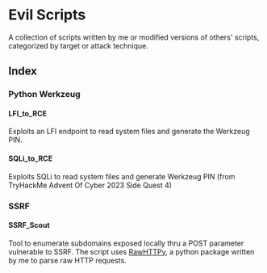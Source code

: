 # Evil Scripts

A collection of scripts written by me or modified versions of others' scripts, categorized by target or attack technique.

## Index

### Python Werkzeug

#### LFI_to_RCE

Exploits an LFI endpoint to read system files and generate the Werkzeug PIN.

#### SQLi_to_RCE 

Exploits SQLi to read system files and generate Werkzeug PIN (from TryHackMe Advent Of Cyber 2023 Side Quest 4)

### SSRF

#### SSRF_Scout

Tool to enumerate subdomains exposed locally thru a POST parameter vulnerable to SSRF. The script uses [RawHTTPy](https://pypi.org/project/rawhttpy/), a python package written by me to parse raw HTTP requests.


